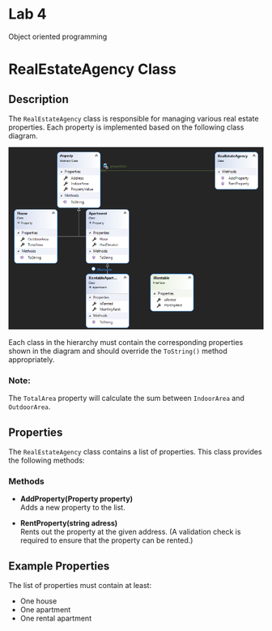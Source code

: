 # Lab 4
Object oriented programming

# RealEstateAgency Class

## Description

The `RealEstateAgency` class is responsible for managing various real estate properties. Each property is implemented based on the following class diagram.

![image](image.png)

Each class in the hierarchy must contain the corresponding properties shown in the diagram and should override the `ToString()` method appropriately.

### Note:
The `TotalArea` property will calculate the sum between `IndoorArea` and `OutdoorArea`.

## Properties

The `RealEstateAgency` class contains a list of properties. This class provides the following methods:

### Methods

- **AddProperty(Property property)**  
  Adds a new property to the list.

- **RentProperty(string adress)**  
  Rents out the property at the given address. (A validation check is required to ensure that the property can be rented.)

## Example Properties

The list of properties must contain at least:
- One house
- One apartment
- One rental apartment
